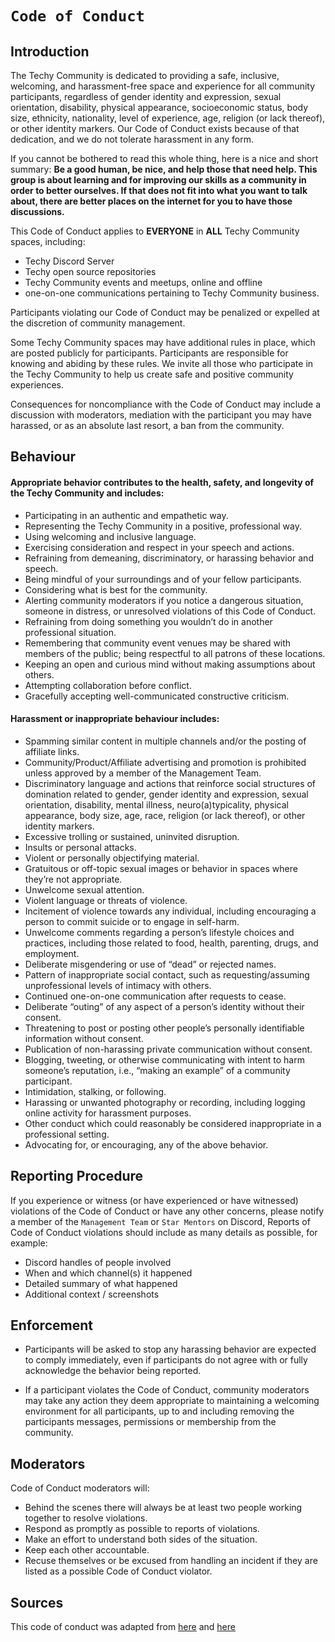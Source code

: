 # `Code of Conduct`

## Introduction
The Techy Community is dedicated to providing a safe, inclusive, welcoming, and harassment-free space and experience for all community participants, regardless of gender identity and expression, sexual orientation, disability, physical appearance, socioeconomic status, body size, ethnicity, nationality, level of experience, age, religion (or lack thereof), or other identity markers. Our Code of Conduct exists because of that dedication, and we do not tolerate harassment in any form. 

If you cannot be bothered to read this whole thing, here is a nice and short summary: **Be a good human, be nice, and help those that need help. This group is about learning and for improving our skills as a community in order to better ourselves. If that does not fit into what you want to talk about, there are better places on the internet for you to have those discussions.**

This Code of Conduct applies to __**EVERYONE**__ in **ALL** Techy Community spaces, including:
 - Techy Discord Server
 - Techy open source repositories
 - Techy Community events and meetups, online and offline
 - one-on-one communications pertaining to Techy Community business. 
 
 Participants violating our Code of Conduct may be penalized or expelled at the discretion of community management.

Some Techy Community spaces may have additional rules in place, which are posted publicly for participants. Participants are responsible for knowing and abiding by these rules. We invite all those who participate in the Techy Community to help us create safe and positive community experiences.

Consequences for noncompliance with the Code of Conduct may include a discussion with moderators, mediation with the participant you may have harassed, or as an absolute last resort, a ban from the community.

## Behaviour
#### Appropriate behavior contributes to the health, safety, and longevity of the Techy Community and includes:
 - Participating in an authentic and empathetic way.
 - Representing the Techy Community in a positive, professional way.
 - Using welcoming and inclusive language.
 - Exercising consideration and respect in your speech and actions.
 - Refraining from demeaning, discriminatory, or harassing behavior and speech.
 - Being mindful of your surroundings and of your fellow participants.
 - Considering what is best for the community.
 - Alerting community moderators if you notice a dangerous situation, someone in distress, or unresolved violations of this Code of Conduct.
 - Refraining from doing something you wouldn’t do in another professional situation.
 - Remembering that community event venues may be shared with members of the public; being respectful to all patrons of these locations.
 - Keeping an open and curious mind without making assumptions about others.
 - Attempting collaboration before conflict.
 - Gracefully accepting well-communicated constructive criticism.

#### Harassment or inappropriate behaviour includes:
 - Spamming similar content in multiple channels and/or the posting of affiliate links.
 - Community/Product/Affiliate advertising and promotion is prohibited unless approved by a member of the Management Team.
 - Discriminatory language and actions that reinforce social structures of domination related to gender, gender identity and expression, sexual orientation, disability, mental illness, neuro(a)typicality, physical appearance, body size, age, race, religion (or lack thereof), or other identity markers.
 - Excessive trolling or sustained, uninvited disruption.
 - Insults or personal attacks.
 - Violent or personally objectifying material.
 - Gratuitous or off-topic sexual images or behavior in spaces where they’re not appropriate.
 - Unwelcome sexual attention.
 - Violent language or threats of violence.
 - Incitement of violence towards any individual, including encouraging a person to commit suicide or to engage in self-harm.
 - Unwelcome comments regarding a person’s lifestyle choices and practices, including those related to food, health, parenting, drugs, and employment.
 - Deliberate misgendering or use of “dead” or rejected names.
 - Pattern of inappropriate social contact, such as requesting/assuming unprofessional levels of intimacy with others.
 - Continued one-on-one communication after requests to cease.
 - Deliberate “outing” of any aspect of a person’s identity without their consent.
 - Threatening to post or posting other people’s personally identifiable information without consent.
 - Publication of non-harassing private communication without consent.
 - Blogging, tweeting, or otherwise communicating with intent to harm someone’s reputation, i.e., “making an example” of a community participant.
 - Intimidation, stalking, or following.
 - Harassing or unwanted photography or recording, including logging online activity for harassment purposes.
 - Other conduct which could reasonably be considered inappropriate in a professional setting.
 - Advocating for, or encouraging, any of the above behavior.
 
 ## Reporting Procedure
 If you experience or witness (or have experienced or have witnessed) violations of the Code of Conduct or have any other concerns, please notify a member of the `Management Team` or `Star Mentors` on Discord, Reports of Code of Conduct violations should include as many details as possible, for example:
 - Discord handles of people involved
 - When and which channel(s) it happened
 - Detailed summary of what happened
 - Additional context / screenshots

## Enforcement
 - Participants will be asked to stop any harassing behavior are expected to comply immediately, even if participants do not agree with or fully acknowledge the behavior being reported.

 - If a participant violates the Code of Conduct, community moderators may take any action they deem appropriate to maintaining a welcoming environment for all participants, up to and including removing the participants messages, permissions or membership from the community. 
 
## Moderators
Code of Conduct moderators will:
 - Behind the scenes there will always be at least two people working together to resolve violations.
 - Respond as promptly as possible to reports of violations.
 - Make an effort to understand both sides of the situation.
 - Keep each other accountable.
 - Recuse themselves or be excused from handling an incident if they are listed as a possible Code of Conduct violator.
 
 
 
 ## Sources
 This code of conduct was adapted from [here](https://github.com/keen/community-code-of-conduct/blob/master/long-form-code-of-conduct.md) and [here](https://github.com/zero-to-mastery/CodeofConduct)
 

